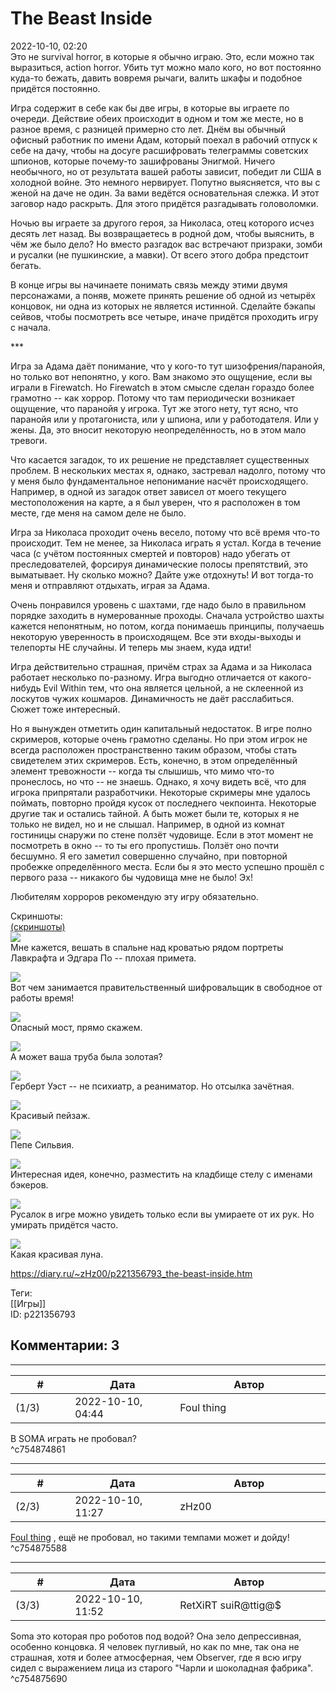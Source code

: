 The Beast Inside
================

  
2022-10-10, 02:20  
 Это не survival horror, в которые я обычно играю. Это, если можно так выразиться, action horror. Убить тут можно мало кого, но вот постоянно куда-то бежать, давить вовремя рычаги, валить шкафы и подобное придётся постоянно.   
   
 Игра содержит в себе как бы две игры, в которые вы играете по очереди. Действие обеих происходит в одном и том же месте, но в разное время, с разницей примерно сто лет. Днём вы обычный офисный работник по имени Адам, который поехал в рабочий отпуск к себе на дачу, чтобы на досуге расшифровать телеграммы советских шпионов, которые почему-то зашифрованы Энигмой. Ничего необычного, но от результата вашей работы зависит, победит ли США в холодной войне. Это немного нервирует. Попутно выясняется, что вы с женой на даче не один. За вами ведётся основательная слежка. И этот заговор надо раскрыть. Для этого придётся разгадывать головоломки.   
   
 Ночью вы играете за другого героя, за Николаса, отец которого исчез десять лет назад. Вы возвращаетесь в родной дом, чтобы выяснить, в чём же было дело? Но вместо разгадок вас встречают призраки, зомби и русалки (не пушкинские, а мавки). От всего этого добра предстоит бегать.   
   
 В конце игры вы начинаете понимать связь между этими двумя персонажами, а поняв, можете принять решение об одной из четырёх концовок, ни одна из которых не является истинной. Сделайте бэкапы сейвов, чтобы посмотреть все четыре, иначе придётся проходить игру с начала.   
   
 \*\*\*   
   
 Игра за Адама даёт понимание, что у кого-то тут шизофрения/паранойя, но только вот непонятно, у кого. Вам знакомо это ощущение, если вы играли в Firewatch. Но Firewatch в этом смысле сделан гораздо более грамотно -- как хоррор. Потому что там периодически возникает ощущение, что паранойя у игрока. Тут же этого нету, тут ясно, что паранойя или у протагониста, или у шпиона, или у работодателя. Или у жены. Да, это вносит некоторую неопределённость, но в этом мало тревоги.   
   
 Что касается загадок, то их решение не представляет существенных проблем. В нескольких местах я, однако, застревал надолго, потому что у меня было фундаментальное непонимание насчёт происходящего. Например, в одной из загадок ответ зависел от моего текущего местоположения на карте, а я был уверен, что я расположен в том месте, где меня на самом деле не было.   
   
 Игра за Николаса проходит очень весело, потому что всё время что-то происходит. Тем не менее, за Николаса играть я устал. Когда в течение часа (с учётом постоянных смертей и повторов) надо убегать от преследователей, форсируя динамические полосы препятствий, это выматывает. Ну сколько можно? Дайте уже отдохнуть! И вот тогда-то меня и отправляют отдыхать, играя за Адама.   
   
 Очень понравился уровень с шахтами, где надо было в правильном порядке заходить в нумерованные проходы. Сначала устройство шахты кажется непонятным, но потом, когда понимаешь принципы, получаешь некоторую уверенность в происходящем. Все эти входы-выходы и телепорты НЕ случайны. И теперь мы знаем, куда идти!   
   
 Игра действительно страшная, причём страх за Адама и за Николаса работает несколько по-разному. Игра выгодно отличается от какого-нибудь Evil Within тем, что она является цельной, а не склеенной из лоскутов чужих кошмаров. Динамичность не даёт расслабиться. Сюжет тоже интересный.   
   
 Но я вынужден отметить один капитальный недостаток. В игре полно скримеров, которые очень грамотно сделаны. Но при этом игрок не всегда расположен пространственно таким образом, чтобы стать свидетелем этих скримеров. Есть, конечно, в этом определённый элемент тревожности -- когда ты слышишь, что мимо что-то пронеслось, но что -- не знаешь. Однако, я хочу видеть всё, что для игрока припрятали разработчики. Некоторые скримеры мне удалось поймать, повторно пройдя кусок от последнего чекпоинта. Некоторые другие так и остались тайной. А быть может были те, которых я не только не видел, но и не слышал. Например, в одной из комнат гостиницы снаружи по стене ползёт чудовище. Если в этот момент не посмотреть в окно -- то ты его пропустишь. Ползёт оно почти бесшумно. Я его заметил совершенно случайно, при повторной пробежке определённого места. Если бы я это место успешно прошёл с первого раза -- никакого бы чудовища мне не было! Эх!   
   
 Любителям хорроров рекомендую эту игру обязательно.   
   
 Скриншоты:   
  [(скриншоты)](https://zHz00.diary.ru/p221356793.htm?index=1#linkmore221356793m1)       
  [![](https://i.yapx.ru/UOgaZl.jpg)](https://yapx.ru/v/UOgaZ)    
 Мне кажется, вешать в спальне над кроватью рядом портреты Лавкрафта и Эдгара По -- плохая примета.   
   
  [![](https://i.yapx.ru/UOgacl.jpg)](https://yapx.ru/v/UOgac)    
 Вот чем занимается правительственный шифровальщик в свободное от работы время!   
   
  [![](https://i.yapx.ru/UOgael.jpg)](https://yapx.ru/v/UOgae)    
 Опасный мост, прямо скажем.   
   
  [![](https://i.yapx.ru/UOgail.jpg)](https://yapx.ru/v/UOgai)    
 А может ваша труба была золотая?   
   
  [![](https://i.yapx.ru/UOgakl.jpg)](https://yapx.ru/v/UOgak)    
 Герберт Уэст -- не психиатр, а реаниматор. Но отсылка зачётная.   
   
  [![](https://i.yapx.ru/UOgaol.jpg)](https://yapx.ru/v/UOgao)    
 Красивый пейзаж.   
   
  [![](https://i.yapx.ru/UOgarl.jpg)](https://yapx.ru/v/UOgar)    
 Пепе Сильвия.   
   
  [![](https://i.yapx.ru/UOgaul.jpg)](https://yapx.ru/v/UOgau)    
 Интересная идея, конечно, разместить на кладбище стелу с именами бэкеров.   
   
  [![](https://i.yapx.ru/UOgavl.jpg)](https://yapx.ru/v/UOgav)    
 Русалок в игре можно увидеть только если вы умираете от их рук. Но умирать придётся часто.   
   
  [![](https://i.yapx.ru/UOgawl.jpg)](https://yapx.ru/v/UOgaw)    
 Какая красивая луна.   
      
  
<https://diary.ru/~zHz00/p221356793_the-beast-inside.htm>  
  
Теги:  
[[Игры]]  
ID: p221356793  


Комментарии: 3
--------------

  


---



|         #         |              Дата              |                     Автор                     |           ID           |
| --- | --- | --- | --- |
| (1/3) | 2022-10-10, 04:44 | Foul thing | c754874861 |

  
 В SOMA играть не пробовал?   
 ^c754874861

---



|         #         |              Дата              |                     Автор                     |           ID           |
| --- | --- | --- | --- |
| (2/3) | 2022-10-10, 11:27 | zHz00 | c754875588 |

  
  [Foul thing](https://foulthing.diary.ru "Temporary Internet Flies")  , ещё не пробовал, но такими темпами может и дойду!   
 ^c754875588

---



|         #         |              Дата              |                     Автор                     |           ID           |
| --- | --- | --- | --- |
| (3/3) | 2022-10-10, 11:52 | RetXiRT suiR@ttig@$ | c754875690 |

  
 Soma это которая про роботов под водой? Она зело депрессивная, особенно концовка. Я человек пугливый, но как по мне, так она не страшная, хотя и более атмосферная, чем Observer, где я всю игру сидел с выражением лица из старого "Чарли и шоколадная фабрика".   
 ^c754875690